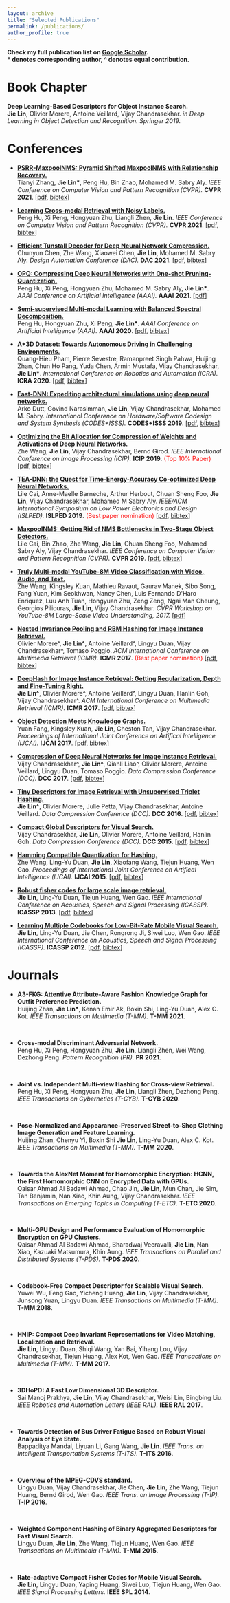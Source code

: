 ```yaml
---
layout: archive
title: "Selected Publications"
permalink: /publications/
author_profile: true
---
```


<b>Check my full publication list on [Google Scholar](https://scholar.google.com.sg/citations?user=bzhI8wcAAAAJ&hl=en).</b> 
<br> <b> * denotes corresponding author, ^ denotes equal contribution.</b> <br/>


Book Chapter
======

<b>Deep Learning-Based Descriptors for Object Instance Search.</b>
<br><b>Jie Lin</b>, Olivier Morere, Antoine Veillard, Vijay Chandrasekhar.
<i>in Deep Learning in Object Detection and Recognition. Springer 2019.</i><br/>

Conferences
======

* <b>[PSRR-MaxpoolNMS: Pyramid Shifted MaxpoolNMS with Relationship Recovery.](http://lin-j.github.io)</b>
<br>Tianyi Zhang, <b>Jie Lin*</b>, Peng Hu, Bin Zhao, Mohamed M. Sabry Aly.
<i>IEEE Conference on Computer Vision and Pattern Recognition (CVPR).</i> <b>CVPR 2021</b>.
<span>[[pdf](https://lin-j.github.io), [bibtex](https://lin-j.github.io)]</span><br/>

* <b>[Learning Cross-modal Retrieval with Noisy Labels.](http://lin-j.github.io)</b>
<br>Peng Hu, Xi Peng, Hongyuan Zhu, Liangli Zhen,  <b>Jie Lin</b>.
<i>IEEE Conference on Computer Vision and Pattern Recognition (CVPR).</i> <b>CVPR 2021</b>.
<span>[[pdf](https://lin-j.github.io), [bibtex](https://lin-j.github.io)]</span><br/>

* <b>[Efficient Tunstall Decoder for Deep Neural Network Compression.](http://lin-j.github.io)</b>
<br>Chunyun Chen, Zhe Wang, Xiaowei Chen, <b>Jie Lin</b>, Mohamed M. Sabry Aly.
<i>Design Automation Conference (DAC).</i> <b>DAC 2021</b>.
<span>[[pdf](https://lin-j.github.io), [bibtex](https://lin-j.github.io)]</span><br/>

* <b>[OPQ: Compressing Deep Neural Networks with One-shot Pruning-Quantization.](https://www.aaai.org/AAAI21Papers/AAAI-1054.HuP.pdf)</b>
<br>Peng Hu, Xi Peng, Hongyuan Zhu, Mohamed M. Sabry Aly, <b>Jie Lin*</b>.
<i>AAAI Conference on Artificial Intelligence (AAAI).</i> <b>AAAI 2021</b>.
<span>[[pdf](https://www.aaai.org/AAAI21Papers/AAAI-1054.HuP.pdf)]</span><br/>

* <b>[Semi-supervised Multi-modal Learning with Balanced Spectral Decomposition.](https://ojs.aaai.org//index.php/AAAI/article/view/5339)</b>
<br>Peng Hu, Hongyuan Zhu, Xi Peng, <b>Jie Lin*</b>.
<i>AAAI Conference on Artificial Intelligence (AAAI).</i> <b>AAAI 2020</b>.
<span>[[pdf](https://ojs.aaai.org/index.php/AAAI/article/view/5339/5195), [bibtex](https://ojs.aaai.org/index.php/AAAI/citationstylelanguage/download/bibtex?submissionId=5339&publicationId=3706)]</span><br/>

* <b>[A*3D Dataset: Towards Autonomous Driving in Challenging Environments.](https://github.com/I2RDL2/ASTAR-3D)</b>
<br>Quang-Hieu Pham, Pierre Sevestre, Ramanpreet Singh Pahwa, Huijing Zhan, Chun Ho Pang, Yuda Chen, Armin Mustafa, Vijay Chandrasekhar, <b>Jie Lin*</b>.
<i>International Conference on Robotics and Automation (ICRA).</i> <b>ICRA 2020</b>.
<span>[[pdf](https://arxiv.org/pdf/1909.07541.pdf), [bibtex](https://github.com/I2RDL2/ASTAR-3D)]</span><br/>

* <b>[East-DNN: Expediting architectural simulations using deep neural networks.](https://dl.acm.org/doi/10.1145/3349567.3351728)</b>
<br>Arko Dutt, Govind Narasimman, <b>Jie Lin</b>, Vijay Chandrasekhar, Mohamed M. Sabry.
<i>International Conference on Hardware/Software Codesign and System Synthesis (CODES+ISSS).</i> <b>CODES+ISSS 2019</b>.
<span>[[pdf](https://dl.acm.org/doi/10.1145/3349567.3351728), [bibtex](https://dl.acm.org/doi/10.1145/3349567.3351728)]</span><br/>

* <b>[Optimizing the Bit Allocation for Compression of Weights and Activations of Deep Neural Networks.](https://ieeexplore.ieee.org/document/8803498)</b>
<br>Zhe Wang, <b>Jie Lin</b>, Vijay Chandrasekhar, Bernd Girod.
<i>IEEE International Conference on Image Processing (ICIP).</i> <b>ICIP 2019</b>. <span style="color:red">(Top 10% Paper)</span>
<span>[[pdf](https://ieeexplore.ieee.org/document/8803498), [bibtex](https://ieeexplore.ieee.org/document/8803498)]</span><br/>

* <b>[TEA-DNN: the Quest for Time-Energy-Accuracy Co-optimized Deep Neural Networks.](http://www.islped.org/2019/final_program.php#PreliminaryProgram)</b>
<br>Lile Cai, Anne-Maelle Barneche, Arthur Herbout, Chuan Sheng Foo, <b>Jie Lin</b>, Vijay Chandrasekhar, Mohamed M Sabry Aly.
<i>IEEE/ACM International Symposium on Low Power Electronics and Design (ISLPED).</i> <b>ISLPED 2019</b>. <span style="color:red">(Best paper nomination)</span>
<span>[[pdf](https://arxiv.org/pdf/1811.12065), [bibtex](https://arxiv.org/abs/1811.12065)]</span><br/>

* <b>[MaxpoolNMS: Getting Rid of NMS Bottlenecks in Two-Stage Object Detectors.](https://openaccess.thecvf.com/content_CVPR_2019/html/Cai_MaxpoolNMS_Getting_Rid_of_NMS_Bottlenecks_in_Two-Stage_Object_Detectors_CVPR_2019_paper.html)</b>
<br>Lile Cai, Bin Zhao, Zhe Wang, <b>Jie Lin</b>, Chuan Sheng Foo, Mohamed Sabry Aly, Vijay Chandrasekhar.
<i>IEEE Conference on Computer Vision and Pattern Recognition (CVPR).</i> <b>CVPR 2019</b>.
<span>[[pdf](https://openaccess.thecvf.com/content_CVPR_2019/papers/Cai_MaxpoolNMS_Getting_Rid_of_NMS_Bottlenecks_in_Two-Stage_Object_Detectors_CVPR_2019_paper.pdf), [bibtex](https://openaccess.thecvf.com/content_CVPR_2019/html/Cai_MaxpoolNMS_Getting_Rid_of_NMS_Bottlenecks_in_Two-Stage_Object_Detectors_CVPR_2019_paper.html)]</span><br/>

* <b>[Truly Multi-modal YouTube-8M Video Classification with Video, Audio, and Text.](https://ink.library.smu.edu.sg/cgi/viewcontent.cgi?article=5062&context=sis_research)</b>
<br>Zhe Wang, Kingsley Kuan, Mathieu Ravaut, Gaurav Manek, Sibo Song, Fang Yuan, Kim Seokhwan, Nancy Chen, Luis Fernando D'Haro Enriquez, Luu Anh Tuan, Hongyuan Zhu, Zeng Zeng, Ngai Man Cheung, Georgios Piliouras, <b>Jie Lin</b>, Vijay Chandrasekhar.
<i>CVPR Workshop on YouTube-8M Large-Scale Video Understanding, 2017.</i>
<span>[[pdf](https://ink.library.smu.edu.sg/cgi/viewcontent.cgi?article=5062&context=sis_research)]</span><br/>

* <b>[Nested Invariance Pooling and RBM Hashing for Image Instance Retrieval.](https://dl.acm.org/doi/10.1145/3078971.3078987)</b>
<br>Olivier Morere^, <b>Jie Lin^</b>, Antoine Veillard^, Lingyu Duan, Vijay Chandrasekhar^, Tomaso Poggio.
<i>ACM International Conference on Multimedia Retrieval (ICMR).</i> <b>ICMR 2017</b>. <span style="color:red">(Best paper nomination)</span>
<span>[[pdf](https://oar.a-star.edu.sg/jspui/bitstream/123456789/2364/3/sample-nip.pdf), [bibtex](https://dl.acm.org/doi/10.1145/3078971.3078987)]</span><br/>

* <b>[DeepHash for Image Instance Retrieval: Getting Regularization, Depth and Fine-Tuning Right.](https://dl.acm.org/doi/abs/10.1145/3078971.3078983)</b>
<br><b>Jie Lin^</b>, Olivier Morere^, Antoine Veillard^, Lingyu Duan, Hanlin Goh, Vijay Chandrasekhar^.
<i>ACM International Conference on Multimedia Retrieval (ICMR).</i> <b>ICMR 2017</b>.
<span>[[pdf](https://oar.a-star.edu.sg/jspui/bitstream/123456789/2365/3/sample-deephash.pdf), [bibtex](https://dl.acm.org/doi/abs/10.1145/3078971.3078983)]</span><br/>

* <b>[Object Detection Meets Knowledge Graphs.](https://www.ijcai.org/Proceedings/2017/230)</b>
<br>Yuan Fang, Kingsley Kuan, <b>Jie Lin</b>, Cheston Tan, Vijay Chandrasekhar.
<i>Proceedings of International Joint Conference on Artifical Intelligence (IJCAI).</i> <b>IJCAI 2017</b>.
<span>[[pdf](https://www.ijcai.org/proceedings/2017/0230.pdf), [bibtex](https://www.ijcai.org/proceedings/2017/bibtex/230)]</span><br/>

* <b>[Compression of Deep Neural Networks for Image Instance Retrieval.](https://ieeexplore.ieee.org/document/7923643)</b>
<br>Vijay Chandrasekhar^, <b>Jie Lin^</b>, Qianli Liao^, Olivier Morère, Antoine Veillard, Lingyu Duan, Tomaso Poggio.
<i>Data Compression Conference (DCC).</i> <b>DCC 2017</b>.
<span>[[pdf](https://ieeexplore.ieee.org/document/7923643), [bibtex](https://ieeexplore.ieee.org/document/7923643)]</span><br/>

* <b>[Tiny Descriptors for Image Retrieval with Unsupervised Triplet Hashing.](https://ieeexplore.ieee.org/document/7786184)</b>
<br><b>Jie Lin^</b>, Olivier Morere, Julie Petta, Vijay Chandrasekhar, Antoine Veillard.
<i>Data Compression Conference (DCC).</i> <b>DCC 2016</b>.
<span>[[pdf](https://ieeexplore.ieee.org/document/7786184), [bibtex](https://ieeexplore.ieee.org/document/7786184)]</span><br/>

* <b>[Compact Global Descriptors for Visual Search.](https://ieeexplore.ieee.org/document/7149290)</b>
<br>Vijay Chandrasekhar, <b>Jie Lin</b>, Olivier Morere, Antoine Veillard, Hanlin Goh.
<i>Data Compression Conference (DCC).</i> <b>DCC 2015</b>.
<span>[[pdf](https://ieeexplore.ieee.org/document/7149290), [bibtex](https://ieeexplore.ieee.org/document/7149290)]</span><br/>

* <b>[Hamming Compatible Quantization for Hashing.](https://dl.acm.org/doi/10.5555/2832415.2832568)</b>
<br>Zhe Wang, Ling-Yu Duan, <b>Jie Lin</b>, Xiaofang Wang, Tiejun Huang, Wen Gao.
<i>Proceedings of International Joint Conference on Artifical Intelligence (IJCAI).</i> <b>IJCAI 2015</b>.
<span>[[pdf](http://www.cs.cmu.edu/~xiaofan2/paper/HCQ-IJCAI15.pdf), [bibtex](https://dl.acm.org/doi/10.5555/2832415.2832568)]</span><br/>

* <b>[Robust fisher codes for large scale image retrieval.](https://ieeexplore.ieee.org/abstract/document/6637904)</b>
<br><b>Jie Lin</b>, Ling-Yu Duan, Tiejun Huang, Wen Gao.
<i>IEEE International Conference on Acoustics, Speech and Signal Processing (ICASSP).</i> <b>ICASSP 2013</b>.
<span>[[pdf](https://ieeexplore.ieee.org/abstract/document/6637904), [bibtex](https://ieeexplore.ieee.org/abstract/document/6637904)]</span><br/>

* <b>[Learning Multiple Codebooks for Low-Bit-Rate Mobile Visual Search.](https://ieeexplore.ieee.org/document/6288038)</b>
<br><b>Jie Lin</b>, Ling-Yu Duan, Jie Chen, Rongrong Ji, Siwei Luo, Wen Gao.
<i>IEEE International Conference on Acoustics, Speech and Signal Processing (ICASSP).</i> <b>ICASSP 2012</b>.
<span>[[pdf](https://ieeexplore.ieee.org/document/6288038), [bibtex](https://ieeexplore.ieee.org/document/6288038)]</span><br/>

Journals
======

* <b>A3-FKG: Attentive Attribute-Aware Fashion Knowledge Graph for Outfit Preference Prediction.</b>
<br>Huijing Zhan, <b>Jie Lin*</b>, Kenan Emir Ak, Boxin Shi, Ling-Yu Duan, Alex C. Kot.
<i>IEEE Transactions on Multimedia (T-MM).</i> <b>T-MM 2021</b>.
<br/>

* <b>Cross-modal Discriminant Adversarial Network.</b>
<br>Peng Hu, Xi Peng, Hongyuan Zhu, <b>Jie Lin</b>, Liangli Zhen, Wei Wang, Dezhong Peng.
<i>Pattern Recognition (PR).</i> <b>PR 2021</b>.
<br/>

* <b>Joint vs. Independent Multi-view Hashing for Cross-view Retrieval.</b>
<br>Peng Hu, Xi Peng, Hongyuan Zhu, <b>Jie Lin</b>, Liangli Zhen, Dezhong Peng.
<i>IEEE Transactions on Cybernetics (T-CYB).</i> <b>T-CYB 2020</b>.
<br/>

* <b>Pose-Normalized and Appearance-Preserved Street-to-Shop Clothing Image Generation and Feature Learning.</b>
<br>Huijing Zhan, Chenyu Yi, Boxin Shi <b>Jie Lin</b>, Ling-Yu Duan, Alex C. Kot.
<i>IEEE Transactions on Multimedia (T-MM).</i> <b>T-MM 2020</b>.
<br/>

* <b>Towards the AlexNet Moment for Homomorphic Encryption: HCNN, the First Homomorphic CNN on Encrypted Data with GPUs.</b>
<br>Qaisar Ahmad Al Badawi Ahmad, Chao Jin, <b>Jie Lin</b>, Mun Chan, Jie  Sim, Tan Benjamin, Nan Xiao, Khin Aung, Vijay Chandrasekhar.
<i>IEEE Transactions on Emerging Topics in Computing (T-ETC).</i> <b>T-ETC 2020</b>.
<br/>

* <b>Multi-GPU Design and Performance Evaluation of Homomorphic Encryption on GPU Clusters.</b>
<br>Qaisar Ahmad Al Badawi Ahmad, Bharadwaj Veeravalli, <b>Jie Lin</b>, Nan Xiao, Kazuaki Matsumura, Khin Aung.
<i>IEEE Transactions on Parallel and Distributed Systems (T-PDS).</i> <b>T-PDS 2020</b>.
<br/>

* <b>Codebook-Free Compact Descriptor for Scalable Visual Search.</b>
<br>Yuwei Wu, Feng Gao, Yicheng Huang, <b>Jie Lin</b>, Vijay Chandrasekhar, Junsong Yuan, Lingyu Duan.
<i>IEEE Transactions on Multimedia (T-MM).</i> <b>T-MM 2018</b>.
<br/>

* <b>HNIP: Compact Deep Invariant Representations for Video Matching, Localization and Retrieval.</b>
<br><b>Jie Lin</b>, Lingyu Duan, Shiqi Wang, Yan Bai, Yihang Lou, Vijay Chandrasekhar, Tiejun Huang, Alex Kot, Wen Gao.
<i>IEEE Transactions on Multimedia (T-MM).</i> <b>T-MM 2017</b>.
<br/>

* <b>3DHoPD: A Fast Low Dimensional 3D Descriptor.</b>
<br>Sai Manoj Prakhya, <b>Jie Lin</b>, Vijay Chandrasekhar, Weisi Lin, Bingbing Liu.
<i>IEEE Robotics and Automation Letters (IEEE RAL).</i> <b>IEEE RAL 2017</b>.
<br/>

* <b>Towards Detection of Bus Driver Fatigue Based on Robust Visual Analysis of Eye State.</b>
<br>Bappaditya Mandal, Liyuan Li, Gang Wang, <b>Jie Lin</b>.
<i>IEEE Trans. on Intelligent Transportation Systems (T-ITS).</i> <b>T-ITS 2016</b>.
<br/>

* <b>Overview of the MPEG-CDVS standard.</b>
<br>Lingyu Duan, Vijay Chandrasekhar, Jie Chen, <b>Jie Lin</b>, Zhe Wang, Tiejun Huang, Bernd Girod, Wen Gao.
<i>IEEE Trans. on Image Processing (T-IP).</i> <b>T-IP 2016</b>.
<br/>

* <b>Weighted Component Hashing of Binary Aggregated Descriptors for Fast Visual Search.</b>
<br>Lingyu Duan, <b>Jie Lin</b>, Zhe Wang, Tiejun Huang, Wen Gao.
<i>IEEE Transactions on Multimedia (T-MM).</i> <b>T-MM 2015</b>.
<br/>

* <b>Rate-adaptive Compact Fisher Codes for Mobile Visual Search.</b>
<br><b>Jie Lin</b>, Lingyu Duan, Yaping Huang, Siwei Luo, Tiejun Huang, Wen Gao.
<i>IEEE Signal Processing Letters.</i> <b>IEEE SPL 2014</b>.
<br/>
